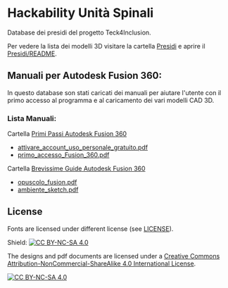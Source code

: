 # Hackability Unità Spinali
Database dei presidi del progetto Teck4Inclusion.

Per vedere la lista dei modelli 3D visitare la cartella [Presidi](Presidi) e aprire il [Presidi/README](Presidi/README.md).

## Manuali per Autodesk Fusion 360:

In questo database son stati caricati dei manuali per aiutare l'utente con il primo accesso al programma e al caricamento dei vari modelli CAD 3D. 

### Lista Manuali:
Cartella [Primi Passi Autodesk Fusion 360](Manuali/Primi%20Passi%20Autodesk%20Fusion%20360)
  
  - [attivare_account_uso_personale_gratuito.pdf](Manuali/Primi%20Passi%20Autodesk%20Fusion%20360/attivare_account_uso_personale_gratuito.pdf)
  - [primo_accesso_Fusion_360.pdf](Manuali/Primi%20Passi%20Autodesk%20Fusion%20360/primo_accesso_Fusion_360.pdf)

Cartella [Brevissime Guide Autodesk Fusion 360](Manuali/Brevissime%20Guide%20Autodesk%20Fusion%20360)
  
  - [opuscolo_fusion.pdf](Manuali/Brevissime%20Guide%20Autodesk%20Fusion%20360/opuscolo_fusion.pdf)
  - [ambiente_sketch.pdf](Manuali/Brevissime%20Guide%20Autodesk%20Fusion%20360/ambiente_sketch.pdf)

## License

Fonts are licensed under different license (see [LICENSE](LICENSE.md)).


Shield: [![CC BY-NC-SA 4.0][cc-by-nc-sa-shield]][cc-by-nc-sa]

The designs and pdf documents are licensed under a
[Creative Commons Attribution-NonCommercial-ShareAlike 4.0 International License][cc-by-nc-sa].

[![CC BY-NC-SA 4.0][cc-by-nc-sa-image]][cc-by-nc-sa]

[cc-by-nc-sa]: http://creativecommons.org/licenses/by-nc-sa/4.0/
[cc-by-nc-sa-image]: https://licensebuttons.net/l/by-nc-sa/4.0/88x31.png
[cc-by-nc-sa-shield]: https://img.shields.io/badge/License-CC%20BY--NC--SA%204.0-lightgrey.svg
